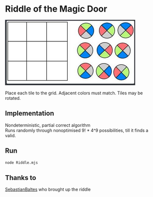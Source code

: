 # Riddle of the Magic Door

<img src="Riddle.jpg" alt="the door riddle"/>

Place each tile to the grid. Adjacent colors must match. Tiles may be rotated.

## Implementation
Nondeterministic, partial correct algorithm\
Runs randomly through nonoptimised 9! * 4^9 possibilities, till it finds a valid.

## Run
```bash
node Riddle.mjs
```

## Thanks to
[SebastianBaltes](https://github.com/SebastianBaltes) who brought up the riddle
